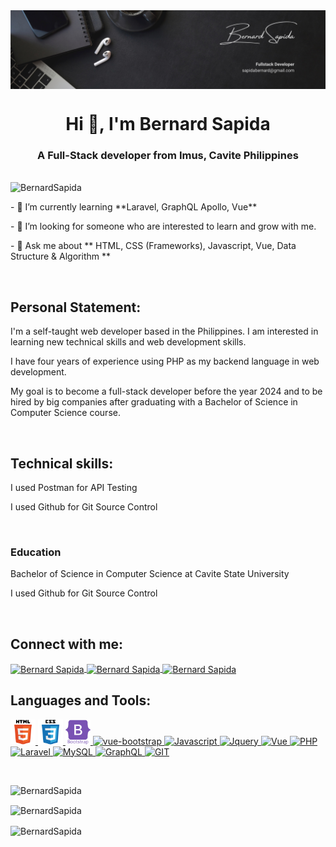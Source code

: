 <img align='center' src="LinkedIn-BernardSapida.png">
<br/>
<h1 align="center">Hi 👋, I'm Bernard Sapida</h1>
<h3 align="center">A Full-Stack developer from Imus, Cavite Philippines</h3>
<br/>
<img src="https://komarev.com/ghpvc/?username=BernardSapida&label=Profile%20views&color=0e75b6&style=flat" alt="BernardSapida" />
<p>- 🌱 I’m currently learning **Laravel, GraphQL Apollo, Vue**</p>
<p>- 👯 I’m looking for someone who are interested to learn and grow with me.</p>
<p>- 💬 Ask me about ** HTML, CSS (Frameworks), Javascript, Vue, Data Structure & Algorithm **</p>
<br/>

<h2>Personal Statement:</h2>
<p>I'm a self-taught web developer based in the Philippines. I am interested in learning new technical skills and web development skills.</p>
<p>I have four years of experience using PHP as my backend language in web development.</p>
<p>My goal is to become a full-stack developer before the year 2024 and to be hired by big companies after graduating with a Bachelor of Science in Computer Science course.</p>
<br/>

<h2>Technical skills:</h2>
<p>I used Postman for API Testing</p>
<p>I used Github for Git Source Control</p>
<br/>

<h3>Education</h3>
<p>Bachelor of Science in Computer Science at Cavite State University</p>
<p>I used Github for Git Source Control</p>
<br/>

<h2 align="left">Connect with me:</h2>
<p align="left">
    <a href="https://www.linkedin.com/in/bernardsapida/" target="blank">
        <img align="center" src="https://raw.githubusercontent.com/rahuldkjain/github-profile-readme-generator/master/src/images/icons/Social/linked-in-alt.svg" alt="Bernard Sapida" height="40" width="40" />
    </a>
    <a href="https://www.facebook.com/wuzzupzo" target="blank">
        <img align="center" src="https://cdn.techgyd.com/50-Best-Facebook-Logo-Icons-GIF-Transparent-PNG-Images-9.png" alt="Bernard Sapida" height="40" width="40" />
    </a>
    <a href="https://www.instagram.com/wuzzupzo/" target="blank">
        <img align="center" src="https://clipart.info/images/ccovers/1516920567instagram-png-logo-transparent.png" alt="Bernard Sapida" height="40" width="40" />
    </a>
</p>

<h2 align="left">Languages and Tools:</h2>
<p align="left">
    <a href="https://www.w3.org/html/" target="_blank" rel="noreferrer">
        <img src="https://raw.githubusercontent.com/devicons/devicon/master/icons/html5/html5-original-wordmark.svg" alt="html5" width="40" height="40"/>
    </a>
    <a href="https://www.w3schools.com/css/" target="_blank" rel="noreferrer">
        <img src="https://raw.githubusercontent.com/devicons/devicon/master/icons/css3/css3-original-wordmark.svg" alt="css3" width="40" height="40"/>
    </a>
    <a href="https://getbootstrap.com" target="_blank" rel="noreferrer"> 
        <img src="https://raw.githubusercontent.com/devicons/devicon/master/icons/bootstrap/bootstrap-plain-wordmark.svg" alt="bootstrap" width="40" height="40"/> 
    </a>
    <a href="https://bootstrap-vue.org/" target="_blank" rel="noreferrer"> 
        <img src="https://th.bing.com/th/id/OIP.guzAdNHrhAwA5QBmNjMsGwAAAA?pid=ImgDet&rs=1" alt="vue-bootstrap" width="40" height="40"/> 
    </a>
    <a href="https://www.javascript.com/" target="_blank" rel="noreferrer">
        <img src="https://pluspng.com/img-png/javascript-vector-png-javascript-vector-logo-600.png" alt="Javascript" width="40" height="40"/>
    </a> 
    <a href="https://jquery.com/" target="_blank" rel="noreferrer">
        <img src="https://th.bing.com/th/id/R.450f2b96f7e9a4dd6bd4203e9ae7d6d1?rik=ee9MFIc%2b5y5kAg&riu=http%3a%2f%2fpluspng.com%2fimg-png%2fjquery-logo-png--512.png&ehk=0sJi1yTrN7399ERPql%2bPhOYr60Sjbx4adZRmCdmExIM%3d&risl=&pid=ImgRaw&r=0" alt="Jquery" width="40" height="40"/>
    </a> 
    <a href="https://vuejs.org/" target="_blank" rel="noreferrer">
        <img src="https://www.mattbenton.io/img/logos/vue-9-logo-png-transparent-min.png" alt="Vue" width="40" height="40"/>
    </a> 
    <a href="https://www.php.net/" target="_blank" rel="noreferrer">
        <img src="https://th.bing.com/th/id/R.adbac78231c9a2ff5c21aaa32dd4e1e4?rik=jWTUkOKwKIk7jg&riu=http%3a%2f%2flofrev.net%2fwp-content%2fphotos%2f2017%2f05%2fphp_emblem.png&ehk=gbX0plW%2fbqAeSR4cWmkL44R%2bUWxCpG3CL%2b2V4KHQlpQ%3d&risl=&pid=ImgRaw&r=0" alt="PHP" width="40" height="40"/>
    </a> 
    <a href="https://laravel.com/" target="_blank" rel="noreferrer">
        <img src="https://logospng.org/download/laravel/logo-laravel-icon-1024.png" alt="Laravel" width="40" height="40"/>
    </a> 
    <a href="https://www.mysql.com/" target="_blank" rel="noreferrer">
        <img src="https://th.bing.com/th/id/OIP.0iTMJwozXZBXM0CL7mq_TgHaIV?pid=ImgDet&rs=1" alt="MySQL" width="40" height="40"/>
    </a> 
    <a href="https://graphql.org/" target="_blank" rel="noreferrer">
        <img src="https://th.bing.com/th/id/R.f94c51912d572a43d16814c6e5a19548?rik=rFDFT49EEFcd9g&riu=http%3a%2f%2fsqlbackupandftp.com%2fblog%2fwp-content%2fuploads%2f2015%2f01%2fmysql-logo_2800x2800_pixels1-1024x1024.png&ehk=%2f5cRCxk6vXt2fKqtKYUCAB0Vn4FcJk2C%2fdl%2bIPkyrj0%3d&risl=&pid=ImgRaw&r=0" alt="GraphQL" width="40" height="40"/>
    </a> 
    <a href="https://git-scm.com/" target="_blank" rel="noreferrer">
        <img src="https://www.vectorlogo.zone/logos/git-scm/git-scm-icon.svg" alt="GIT" width="40" height="40"/>
    </a>
</p>
<br/>

<p><img src="https://github-readme-stats.vercel.app/api/top-langs?username=BernardSapida&show_icons=true&locale=en&layout=compact" alt="BernardSapida" /></p>
<p><img align="center" src="https://github-readme-stats.vercel.app/api?username=bernardsapida&show_icons=true&locale=en" alt="BernardSapida" /></p>
<p><img align="center" src="https://github-readme-streak-stats.herokuapp.com/?user=bernardsapida" alt="BernardSapida" /></p>